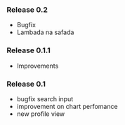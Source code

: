 ### Release 0.2
- Bugfix
- Lambada na safada

### Release 0.1.1
- Improvements

### Release 0.1
- bugfix search input
- improvement on chart perfomance
- new profile view